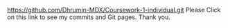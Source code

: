 https://github.com/Dhrumin-MDX/Coursework-1-individual.git
Please Click on this link to see my commits and Git pages. Thank you.
